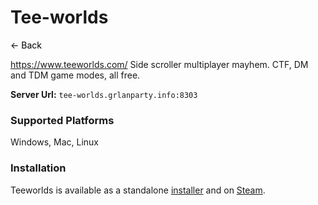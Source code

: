 # Tee-worlds
<a href="javascript:history.back()" style="text-decoration: none; color: black;">&#8592; Back</a>


https://www.teeworlds.com/
Side scroller multiplayer mayhem. CTF, DM and TDM game modes, all free.

**Server Url:** `tee-worlds.grlanparty.info:8303`

### Supported Platforms
Windows, Mac, Linux

### Installation
Teeworlds is available as a standalone [installer](https://www.teeworlds.com/?page=downloads) and on [Steam](https://store.steampowered.com/app/380840/Teeworlds/?curator_clanid=6859938&curator_listid=48389).

